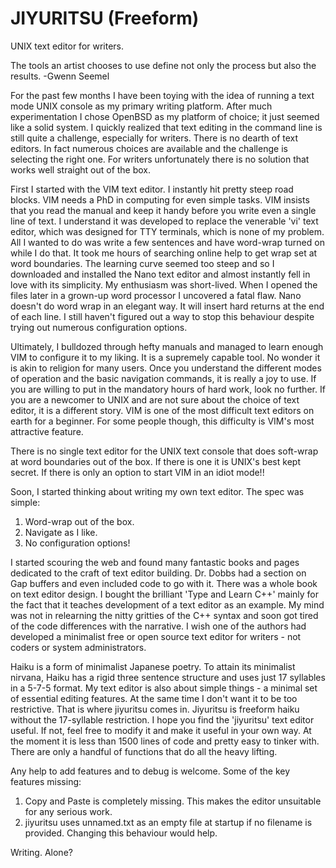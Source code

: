 # JIYURITSU (Freeform)
UNIX text editor for writers.

The tools an artist chooses to use define not only the process but also the results.
-Gwenn Seemel

For the past few months I have been toying with the idea of running a text mode UNIX console as my primary writing platform. After much experimentation I chose OpenBSD as my platform of choice; it just seemed like a solid system. I quickly realized that text editing in the command line is still quite a challenge, especially for writers. There is no dearth of text editors. In fact numerous choices are available and the challenge is selecting the right one. For writers unfortunately there is no solution that works well straight out of the box.

First I started with the VIM text editor. I instantly hit pretty steep road blocks. VIM needs a PhD in computing for even simple tasks. VIM insists that you read the manual and keep it handy before you write even a single line of text. I understand it was developed to replace the venerable 'vi' text editor, which was designed for TTY terminals, which is none of my problem. All I wanted to do was write a few sentences and have word-wrap turned on while I do that. It took me hours of searching online help to get wrap set at word boundaries. The learning curve seemed too steep and so I downloaded and installed the Nano text editor and almost instantly fell in love with its simplicity. My enthusiasm was short-lived. When I opened the files later in a grown-up word processor I uncovered a fatal flaw. Nano doesn't do word wrap in an elegant way. It will insert hard returns at the end of each line. I still haven't figured out a way to stop this behaviour despite trying out numerous configuration options.

Ultimately, I bulldozed through hefty manuals and managed to learn enough VIM to configure it to my liking. It is a supremely capable tool. No wonder it is akin to religion for many users. Once you understand the different modes of operation and the basic navigation commands, it is really a joy to use. If you are willing to put in the mandatory hours of hard work, look no further. If you are a newcomer to UNIX and are not sure about the choice of text editor, it is a different story. VIM is one of the most difficult text editors on earth for a beginner. For some people though, this difficulty is VIM's most attractive feature.

There is no single text editor for the UNIX text console that does soft-wrap at word boundaries out of the box. If there is one it is UNIX's best kept secret. If there is only an option to start VIM in an idiot mode!!

Soon, I started thinking about writing my own text editor. The spec was simple:

1. Word-wrap out of the box.
2. Navigate as I like.
3. No configuration options!

I started scouring the web and found many fantastic books and pages dedicated to the craft of text editor building. Dr. Dobbs had a section on Gap buffers and even included code to go with it. There was a whole book on text editor design. I bought the brilliant 'Type and Learn C++' mainly for the fact that it teaches development of a text editor as an example. My mind was not in relearning the nitty gritties of the C++ syntax and soon got tired of the code differences with the narrative. I wish one of the authors had developed a minimalist free or open source text editor for writers - not coders or system administrators.

Haiku is a form of minimalist Japanese poetry. To attain its minimalist nirvana, Haiku has a rigid three sentence structure and uses just 17 syllables in a 5-7-5 format. My text editor is also about simple things - a minimal set of essential editing features. At the same time I don't want it to be too restrictive. That is where jiyuritsu comes in. Jiyuritsu is freeform haiku without the 17-syllable restriction. I hope you find the 'jiyuritsu' text editor useful. If not, feel free to modify it and make it useful in your own way. At the moment it is less than 1500 lines of code and pretty easy to tinker with. There are only a handful of functions that do all the heavy lifting.

Any help to add features and to debug is welcome. Some of the key features missing:

1. Copy and Paste is completely missing. This makes the editor unsuitable for any serious work.
2. jiyuritsu uses unnamed.txt as an empty file at startup if no filename is provided. Changing this behaviour would help.

Writing. Alone?
